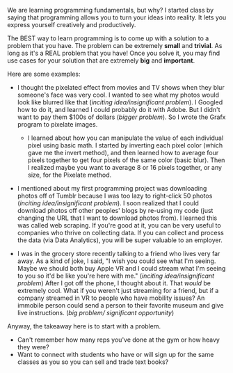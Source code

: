 We are learning programming fundamentals, but why? I started class by saying that programming allows you to turn your ideas into reality. It lets you express yourself creatively and productively. 

The BEST way to learn programming is to come up with a solution to a problem that you have. The problem can be extremely **small** and **trivial**. As long as it's a REAL problem that you have! Once you solve it, you may find use cases for your solution that are extremely **big** and **important**. 

Here are some examples: 

- I thought the pixelated effect from movies and TV shows when they blur someone's face was very cool. I wanted to see what my photos would look like blurred like that (*inciting idea/insignificant problem*). I Googled how to do it, and learned I could probably do it with Adobe. But I didn't want to pay them $100s of dollars (*bigger problem*). So I wrote the Grafx program to pixelate images. 
	- I learned about how you can manipulate the value of each individual pixel using basic math. I started by inverting each pixel color (which gave me the invert method), and then learned how to average four pixels together to get four pixels of the same color (basic blur). Then I realized maybe you want to average 8 or 16 pixels together, or any size, for the Pixelate method.  

- I mentioned about my first programming project was downloading photos off of Tumblr because I was too lazy to right-click 50 photos (*inciting idea/insignificant problem*). I soon realized that I could download photos off other peoples' blogs by re-using my code (just changing the URL that I want to download photos from). I learned this was called web scraping. If you're good at it, you can be very useful to companies who thrive on collecting data. If you can collect and process the data (via Data Analytics), you will be super valuable to an employer. 

- I was in the grocery store recently talking to a friend who lives very far away. As a kind of joke, I said, "I wish you could see what I'm seeing. Maybe we should both buy Apple VR and I could stream what I'm seeing to you so it'd be like you're here with me." (*inciting idea/insignificant problem*) After I got off the phone, I thought about it. That *would* be extremely cool. What if you weren't just streaming for a friend, but if a company streamed in VR to people who have mobility issues? An immobile person could send a person to their favorite museum and give live instructions. (*big problem/ significant opportunity*) 

Anyway, the takeaway here is to start with a problem. 
- Can't remember how many reps you've done at the gym or how heavy they were?
- Want to connect with students who have or will sign up for the same classes as you so you can sell and trade text books?  
